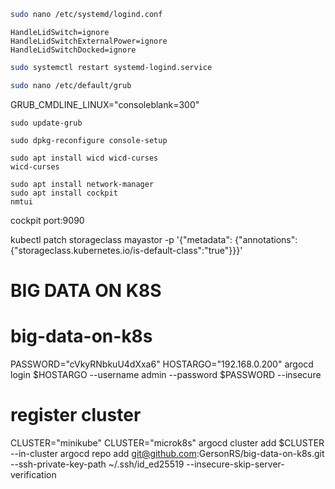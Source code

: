 ```bash
sudo nano /etc/systemd/logind.conf
```
```
HandleLidSwitch=ignore
HandleLidSwitchExternalPower=ignore
HandleLidSwitchDocked=ignore
```
```bash
sudo systemctl restart systemd-logind.service

sudo nano /etc/default/grub
```
GRUB_CMDLINE_LINUX="consoleblank=300"
```
sudo update-grub

sudo dpkg-reconfigure console-setup

sudo apt install wicd wicd-curses
wicd-curses

sudo apt install network-manager
sudo apt install cockpit
nmtui
```
cockpit port:9090

kubectl patch storageclass mayastor -p '{"metadata": {"annotations":{"storageclass.kubernetes.io/is-default-class":"true"}}}'

# BIG DATA ON K8S 
# big-data-on-k8s

PASSWORD="cVkyRNbkuU4dXxa6"
HOSTARGO="192.168.0.200"
argocd login $HOSTARGO --username admin --password $PASSWORD --insecure

# register cluster
CLUSTER="minikube"
CLUSTER="microk8s"
argocd cluster add $CLUSTER --in-cluster
argocd repo add git@github.com:GersonRS/big-data-on-k8s.git --ssh-private-key-path ~/.ssh/id_ed25519 --insecure-skip-server-verification

<!-- REPOSITORY="https://github.com/GersonRS/big-data-on-k8s.git"
argocd repo add $REPOSITORY --username GersonRS --password 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 --port-forward -->